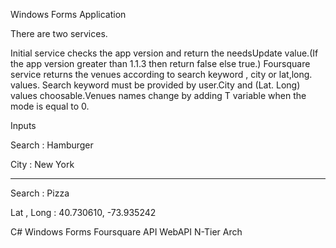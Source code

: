 Windows Forms Application

There are two services.

Initial service checks the app version and return the needsUpdate value.(If the app version greater than
1.1.3 then return false else true.) 
Foursquare service returns the venues according to search keyword , city or lat,long. values.
Search keyword must be provided by user.City and (Lat. Long) values choosable.Venues names change by adding T variable when the mode is equal to 0.

Inputs 

Search : Hamburger

City : New York

------------------------


Search : Pizza

Lat , Long : 40.730610, -73.935242

C#
Windows Forms
Foursquare API
WebAPI 
N-Tier Arch


